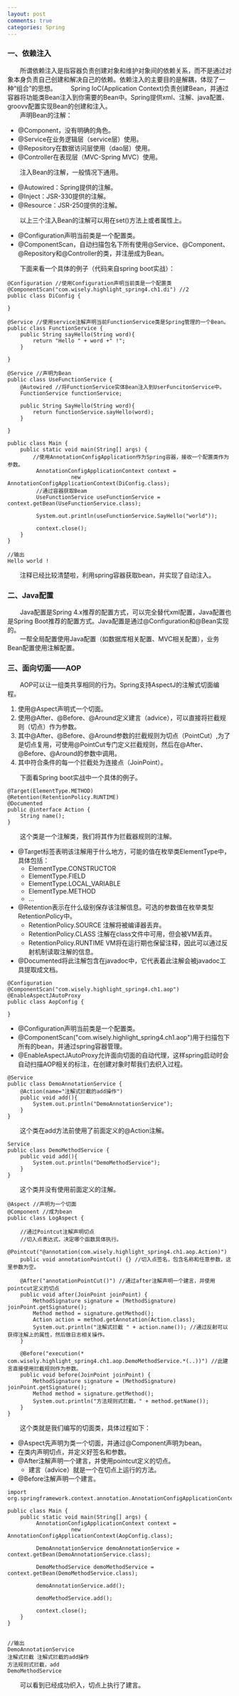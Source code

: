 ```yaml
---
layout: post
comments: true
categories: Spring
---
```


### 一、依赖注入
&emsp;&emsp;所谓依赖注入是指容器负责创建对象和维护对象间的依赖关系，而不是通过对象本身负责自己创建和解决自己的依赖。依赖注入的主要目的是解耦，体现了一种“组合”的思想。
&emsp;&emsp;Spring IoC(Application Context)负责创建Bean，并通过容器将功能类Bean注入到你需要的Bean中。Spring提供xml、注解、java配置、groovv配置实现Bean的创建和注入。   
&emsp;&emsp;声明Bean的注解：

* @Component，没有明确的角色。
* @Service在业务逻辑层（service层）使用。
* @Repository在数据访问层使用（dao层）使用。
* @Controller在表现层（MVC-Spring MVC）使用。

&emsp;&emsp;注入Bean的注解，一般情况下通用。

* @Autowired：Spring提供的注解。
* @Inject：JSR-330提供的注解。
* @Resource：JSR-250提供的注解。

&emsp;&emsp;以上三个注入Bean的注解可以用在set()方法上或者属性上。

* @Configuration声明当前类是一个配置类。
* @ComponentScan，自动扫描包名下所有使用@Service、@Component、@Repository和@Controller的类，并注册成为Bean。

&emsp;&emsp;下面来看一个具体的例子（代码来自spring boot实战）：

```
@Configuration //使用Configuration声明当前类是一个配置类
@ComponentScan("com.wisely.highlight_spring4.ch1.di") //2
public class DiConfig {

}
```

```
@Service //使用service注解声明当前FunctionService类是Spring管理的一个Bean。
public class FunctionService {
	public String sayHello(String word){
		return "Hello " + word +" !";
	}

}
```

```
@Service //声明为Bean
public class UseFunctionService {
	@Autowired //将FunctionService实体Bean注入到UserFuncitonService中。
	FunctionService functionService;

	public String SayHello(String word){
		return functionService.sayHello(word);
	}

}

```

```
public class Main {
	public static void main(String[] args) {
		//使用AnnotationConfigApplication作为Spring容器，接收一个配置类作为参数。
		 AnnotationConfigApplicationContext context =
	                new AnnotationConfigApplicationContext(DiConfig.class);
		 //通过容器获取Beam
		 UseFunctionService useFunctionService = context.getBean(UseFunctionService.class);

		 System.out.println(useFunctionService.SayHello("world"));

		 context.close();
	}
}

//输出
Hello world !
```

&emsp;&emsp;注释已经比较清楚啦，利用spring容器获取bean，并实现了自动注入。

### 二、Java配置
&emsp;&emsp;Java配置是Spring 4.x推荐的配置方式，可以完全替代xml配置，Java配置也是Spring Boot推荐的配置方式。Java配置是通过@Configuration和@Bean实现的。   
&emsp;&emsp;一帮全局配置使用Java配置（如数据库相关配置、MVC相关配置），业务Bean配置使用注解配置。

### 三、面向切面——AOP
&emsp;&emsp;AOP可以让一组类共享相同的行为。Spring支持AspectJ的注解式切面编程。

1. 使用@Aspect声明式一个切面。   
2. 使用@After、@Before、@Around定义建言（advice），可以直接将拦截规则（切点）作为参数。
3. 其中@After、@Before、@Around参数的拦截规则为切点（PointCut）,为了是切点复用，可使用@PointCut专门定义拦截规则，然后在@After、@Before、@Around的参数中调用。
4. 其中符合条件的每一个拦截处为连接点（JoinPoint）。

&emsp;&emsp;下面看Spring boot实战中一个具体的例子。

```
@Target(ElementType.METHOD)
@Retention(RetentionPolicy.RUNTIME)
@Documented
public @interface Action {
    String name();
}

```
&emsp;&emsp;这个类是一个注解类，我们将其作为拦截器规则的注解。

* @Target标签表明该注解用于什么地方，可能的值在枚举类ElementType中，具体包括：
    * ElementType.CONSTRUCTOR
    * ElementType.FIELD
    * ElementType.LOCAL_VARIABLE
    * ElementType.METHOD
    * ...
* @Retention表示在什么级别保存该注解信息。可选的参数值在枚举类型RetentionPolicy中。
    * RetentionPolicy.SOURCE 注解将被编译器丢弃。
    * RetentionPolicy.CLASS 注解在class文件中可用，但会被VM丢弃。
    * RetentionPolicy.RUNTIME VM将在运行期也保留注释，因此可以通过反射机制读取注解的信息。
* @Documented将此注解包含在javadoc中，它代表着此注解会被javadoc工具提取成文档。


```
@Configuration
@ComponentScan("com.wisely.highlight_spring4.ch1.aop")
@EnableAspectJAutoProxy
public class AopConfig {

}
```

* @Configuration声明当前类是一个配置类。
* @ComponentScan("com.wisely.highlight_spring4.ch1.aop")用于扫描包下所有的bean，并通过spring容器管理。
* @EnableAspectJAutoProxy允许面向切面的自动代理，这样spring启动时会自动扫描AOP相关的标注，在创建对象时帮我们去织入过程。

```
@Service
public class DemoAnnotationService {
    @Action(name="注解式拦截的add操作")
    public void add(){
        System.out.println("DemoAnnotationService");
    }
}
```

&emsp;&emsp;这个类在add方法前使用了前面定义的@Action注解。

```
Service
public class DemoMethodService {
    public void add(){
        System.out.println("DemoMethodService");
    }
}

```

&emsp;&emsp;这个类并没有使用前面定义的注解。

```
@Aspect //声明为一个切面
@Component //成为bean
public class LogAspect {

    //通过Pointcut注解声明切点
    //切入点表达式，决定哪个函数具体执行。
    @Pointcut("@annotation(com.wisely.highlight_spring4.ch1.aop.Action)")   
    public void annotationPointCut() {} //切入点签名，包含名称和任意参数，这里参数为空。

    @After("annotationPointCut()") //通过after注解声明一个建言，并使用pointcut定义的切点
    public void after(JoinPoint joinPoint) {
        MethodSignature signature = (MethodSignature) joinPoint.getSignature();
        Method method = signature.getMethod();
        Action action = method.getAnnotation(Action.class);
        System.out.println("注解式拦截 " + action.name()); //通过反射可以获得注解上的属性，然后做日志相关操作。
    }

    @Before("execution(* com.wisely.highlight_spring4.ch1.aop.DemoMethodService.*(..))") //此建言直接使用拦截规则作为参数。
    public void before(JoinPoint joinPoint) {
        MethodSignature signature = (MethodSignature) joinPoint.getSignature();
        Method method = signature.getMethod();
        System.out.println("方法规则式拦截，" + method.getName());
    }
}
```
&emsp;&emsp;这个类就是我们编写的切面类，具体过程如下：

* @Aspect先声明为类一个切面，并通过@Component声明为bean。
* 在类内声明切点，并定义好签名和参数。
* @After注解声明一个建言，并使用pointcut定义的切点。
    * 建言（advice）就是一个在切点上运行的方法。
* @Before注解声明一个建言。

```
import org.springframework.context.annotation.AnnotationConfigApplicationContext;

public class Main {
	public static void main(String[] args) {
		 AnnotationConfigApplicationContext context =
	                new AnnotationConfigApplicationContext(AopConfig.class);

		 DemoAnnotationService demoAnnotationService = context.getBean(DemoAnnotationService.class);

		 DemoMethodService demoMethodService = context.getBean(DemoMethodService.class);

		 demoAnnotationService.add();

		 demoMethodService.add();

		 context.close();
	}
}


//输出
DemoAnnotationService
注解式拦截 注解式拦截的add操作
方法规则式拦截，add
DemoMethodService
```
&emsp;&emsp;可以看到已经成功织入，切点上执行了建言。
